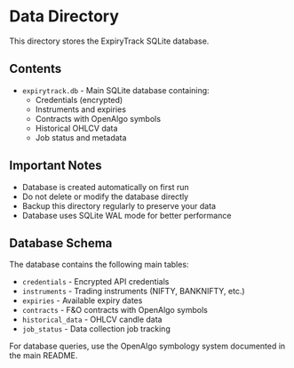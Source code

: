 # Data Directory

This directory stores the ExpiryTrack SQLite database.

## Contents

- `expirytrack.db` - Main SQLite database containing:
  - Credentials (encrypted)
  - Instruments and expiries
  - Contracts with OpenAlgo symbols
  - Historical OHLCV data
  - Job status and metadata

## Important Notes

- Database is created automatically on first run
- Do not delete or modify the database directly
- Backup this directory regularly to preserve your data
- Database uses SQLite WAL mode for better performance

## Database Schema

The database contains the following main tables:
- `credentials` - Encrypted API credentials
- `instruments` - Trading instruments (NIFTY, BANKNIFTY, etc.)
- `expiries` - Available expiry dates
- `contracts` - F&O contracts with OpenAlgo symbols
- `historical_data` - OHLCV candle data
- `job_status` - Data collection job tracking

For database queries, use the OpenAlgo symbology system documented in the main README.